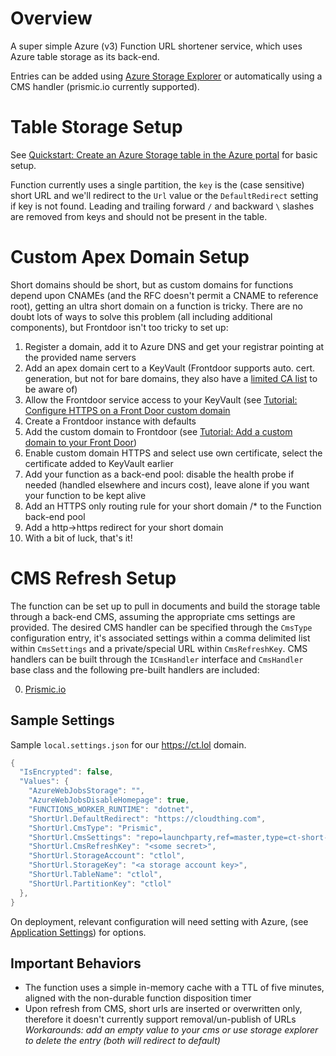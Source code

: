 # Overview
A super simple Azure (v3) Function URL shortener service, which uses Azure table storage as its back-end.

Entries can be added using [Azure Storage Explorer](https://azure.microsoft.com/en-gb/features/storage-explorer) or automatically using a CMS handler (prismic.io currently supported).

# Table Storage Setup
See [Quickstart: Create an Azure Storage table in the Azure portal](https://docs.microsoft.com/en-us/azure/storage/tables/table-storage-quickstart-portal) for basic setup.

Function currently uses a single partition, the `key` is the (case sensitive) short URL and we'll redirect to the `Url` value or the `DefaultRedirect` setting if key is not found. Leading and trailing forward `/` and backward `\` slashes are removed from keys and should not be present in the table. 

# Custom Apex Domain Setup
Short domains should be short, but as custom domains for functions depend upon CNAMEs (and the RFC doesn't permit a CNAME to reference root), getting an ultra short domain on a function is tricky. There are no doubt lots of ways to solve this problem (all including additional components), but Frontdoor isn't too tricky to set up:

1. Register a domain, add it to Azure DNS and get your registrar pointing at the provided name servers
0. Add an apex domain cert to a KeyVault (Frontdoor supports auto. cert. generation, but not for bare domains, they also have a [limited CA list](https://docs.microsoft.com/en-us/azure/frontdoor/front-door-troubleshoot-allowed-ca) to be aware of)
0. Allow the Frontdoor service access to your KeyVault (see [Tutorial: Configure HTTPS on a Front Door custom domain](https://docs.microsoft.com/en-us/azure/frontdoor/front-door-custom-domain-https?tabs=option-2-enable-https-with-your-own-certificate)
0. Create a Frontdoor instance with defaults
0. Add the custom domain to Frontdoor (see [Tutorial: Add a custom domain to your Front Door](https://docs.microsoft.com/en-us/azure/frontdoor/front-door-custom-domain))
0. Enable custom domain HTTPS and select use own certificate, select the certificate added to KeyVault earlier
0. Add your function as a back-end pool: disable the health probe if needed (handled elsewhere and incurs cost), leave alone if you want your function to be kept alive
0. Add an HTTPS only routing rule for your short domain /* to the Function back-end pool
0. Add a http->https redirect for your short domain
0. With a bit of luck, that's it!

# CMS Refresh Setup
The function can be set up to pull in documents and build the storage table through a back-end CMS, assuming the appropriate cms settings are provided. The desired CMS handler can be specified through the `CmsType` configuration entry, it's associated settings within a comma delimited list within `CmsSettings` and a private/special URL within `CmsRefreshKey`. CMS handlers can be built through the `ICmsHandler` interface and `CmsHandler` base class and the following pre-built handlers are included:

0. [Prismic.io](PrismicHandler/prismic-setup.md)

## Sample Settings
Sample `local.settings.json` for our https://ct.lol domain.

``` csharp
{
  "IsEncrypted": false,
  "Values": {
    "AzureWebJobsStorage": "",
    "AzureWebJobsDisableHomepage": true,
    "FUNCTIONS_WORKER_RUNTIME": "dotnet",
    "ShortUrl.DefaultRedirect": "https://cloudthing.com",
    "ShortUrl.CmsType": "Prismic",
    "ShortUrl.CmsSettings": "repo=launchparty,ref=master,type=ct-short-url",
    "ShortUrl.CmsRefreshKey": "<some secret>",
    "ShortUrl.StorageAccount": "ctlol",
    "ShortUrl.StorageKey": "<a storage account key>",
    "ShortUrl.TableName": "ctlol",
    "ShortUrl.PartitionKey": "ctlol"
  },
}
```
On deployment, relevant configuration will need setting with Azure,  (see [Application Settings](https://docs.microsoft.com/en-us/azure/azure-functions/functions-how-to-use-azure-function-app-settings#settings)) for options.

## Important Behaviors
- The function uses a simple in-memory cache with a TTL of five minutes, aligned with the non-durable function disposition timer
- Upon refresh from CMS, short urls are inserted or overwritten only, therefore it doesn't currently support removal/un-publish of URLs  
  _Workarounds: add an empty value to your cms or use storage explorer to delete the entry (both will redirect to default)_
